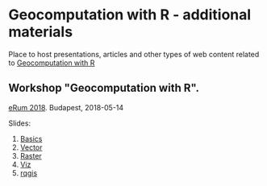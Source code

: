 # Geocomputation with R - additional materials
Place to host presentations, articles and other types of web content related to [Geocomputation with R](geocompr.robinlovelace.net)

## Workshop "Geocomputation with R". 
[eRum 2018](https://2018.erum.io/). Budapest, 2018-05-14

Slides:

1. [Basics](slides/01_basics.html)
1. [Vector](slides/02_vector.html)
1. [Raster](slides/03_raster.html)
1. [Viz](slides/04_viz.html)
1. [rqgis](slides/05_rqgis.html)
